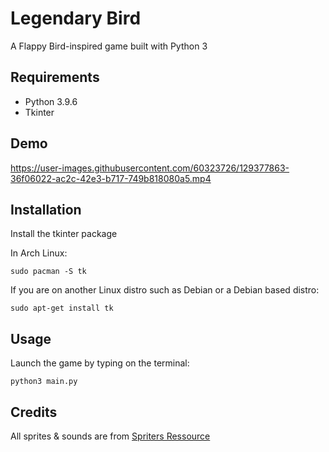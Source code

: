 # Legendary Bird

A Flappy Bird-inspired game built with Python 3

## Requirements

- Python 3.9.6
- Tkinter

## Demo

https://user-images.githubusercontent.com/60323726/129377863-36f06022-ac2c-42e3-b717-749b818080a5.mp4

## Installation

Install the tkinter package

In Arch Linux:

```shell
sudo pacman -S tk
```

If you are on another Linux distro such as Debian or a Debian based distro:

```shell
sudo apt-get install tk
```

## Usage

Launch the game by typing on the terminal:

```shell
python3 main.py
```

## Credits

All sprites & sounds are from [Spriters Ressource](https://www.spriters-resource.com/)
